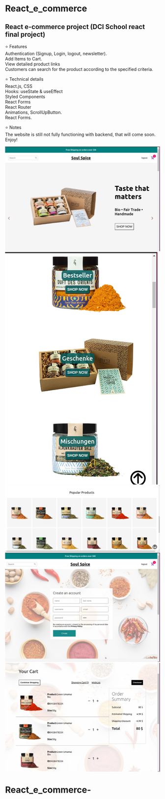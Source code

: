 # React_e_commerce
## React e-commerce project (DCI School react final project)

:star: Features
<br>
Authentication (Signup, Login, logout, newsletter).
<br>
Add Items to Cart.
<br>
View detailed product links
<br>
Customers can search for the product according to the specified criteria.
<br>

:star: Technical details
<br>
React.js, CSS
<br>
Hooks: useState & useEffect
<br>
Styled Components
<br>
React Forms
<br>
React Router
<br>
Animations, ScrollUpButton.
<br>
React Forms.
<br>

:star: Notes
<br>
The website is still not fully functioning with backend, that will come soon.
<br>
Enjoy!

![slider](https://github.com/naomininnig/React_e_commerce-/blob/main/mockup/slider_image.png)
![catagory](https://github.com/naomininnig/React_e_commerce-/blob/main/mockup/catagory_image.png)
![popular](https://github.com/naomininnig/React_e_commerce-/blob/main/mockup/popular_prod_image.png)
![register](https://github.com/naomininnig/React_e_commerce-/blob/main/mockup/register_image.png)
![cart](https://github.com/naomininnig/React_e_commerce-/blob/main/mockup/cart_image.png)


















# React_e_commerce-
